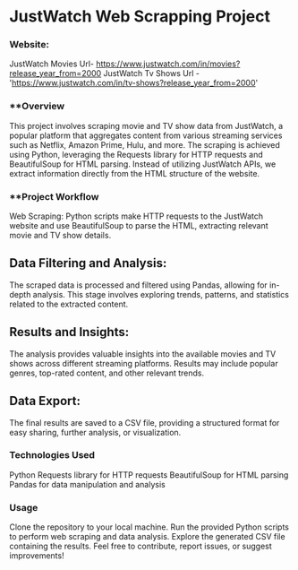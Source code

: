 # JustWatch Web Scrapping Project
### **Website:**
JustWatch Movies Url-  https://www.justwatch.com/in/movies?release_year_from=2000
JustWatch Tv Shows Url - 'https://www.justwatch.com/in/tv-shows?release_year_from=2000'


### **Overview
This project involves scraping movie and TV show data from JustWatch, a popular platform that aggregates content from various streaming services such as Netflix, Amazon Prime, Hulu, and more. The scraping is achieved using Python, leveraging the Requests library for HTTP requests and BeautifulSoup for HTML parsing. Instead of utilizing JustWatch APIs, we extract information directly from the HTML structure of the website.

### **Project Workflow
Web Scraping: Python scripts make HTTP requests to the JustWatch website and use BeautifulSoup to parse the HTML, extracting relevant movie and TV show details.

## **Data Filtering and Analysis:**
The scraped data is processed and filtered using Pandas, allowing for in-depth analysis. This stage involves exploring trends, patterns, and statistics related to the extracted content.

## **Results and Insights:**
The analysis provides valuable insights into the available movies and TV shows across different streaming platforms. Results may include popular genres, top-rated content, and other relevant trends.

## **Data Export:** 
The final results are saved to a CSV file, providing a structured format for easy sharing, further analysis, or visualization.

### **Technologies Used**
Python
Requests library for HTTP requests
BeautifulSoup for HTML parsing
Pandas for data manipulation and analysis
### **Usage**
Clone the repository to your local machine.
Run the provided Python scripts to perform web scraping and data analysis.
Explore the generated CSV file containing the results.
Feel free to contribute, report issues, or suggest improvements!
